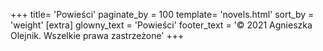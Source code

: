 +++
title= 'Powieści'
paginate_by = 100
template= 'novels.html'
sort_by = 'weight'
[extra]
glowny_text = 'Powieści'
footer_text = '© 2021 Agnieszka Olejnik. Wszelkie prawa zastrzeżone'
+++
